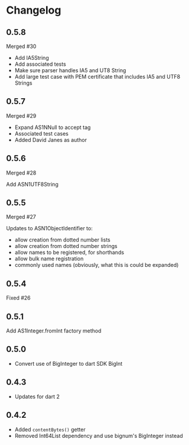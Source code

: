 # Changelog

## 0.5.8

Merged #30

- Add IA5String
- Add associated tests
- Make sure parser handles IA5 and UT8 String
- Add large test case with PEM certificate that includes IA5 and UTF8 Strings

## 0.5.7

Merged #29

- Expand AS1NNull to accept tag
- Associated test cases
- Added David Janes as author

## 0.5.6

Merged #28

Add ASN1UTF8String

## 0.5.5

Merged #27

Updates to ASN1ObjectIdentifier to:

* allow creation from dotted number lists
* allow creation from dotted number strings
* allow names to be registered, for shorthands
* allow bulk name registration
* commonly used names (obviously, what this is could be expanded)

## 0.5.4

Fixed #26

## 0.5.1 

Add AS1Integer.fromInt factory method
 
## 0.5.0 

* Convert use of BigInteger to dart SDK BigInt

## 0.4.3 

* Updates for dart 2


## 0.4.2

* Added `contentBytes()` getter
* Removed Int64List dependency and use bignum's BigInteger instead
 
